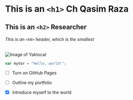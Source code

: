 # This is an `<h1>` Ch Qasim Raza

## This is an `<h2>` Researcher

###### This is an `<h6>` header, which is the smallest

![Image of Yaktocat](https://octodex.github.com/images/yaktocat.png)

``` javascript
var myVar = "Hello, world!";
```
- [ ] Turn on GitHub Pages
- [ ] Outline my portfolio
- [x] Introduce myself to the world

